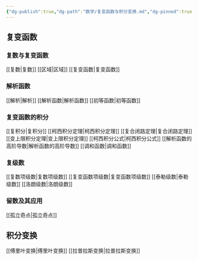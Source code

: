 ```yaml
---
{"dg-publish":true,"dg-path":"数学/复变函数与积分变换.md","dg-pinned":true,"permalink":"/数学/复变函数与积分变换/","pinned":true,"dgPassFrontmatter":true,"noteIcon":"","created":"2024-04-16T13:01:27.397+08:00","updated":"2024-05-06T19:06:14.416+08:00"}
---
```


## 复变函数
### 复数与复变函数
[[复数\|复数]]
[[区域\|区域]]
[[复变函数\|复变函数]]
### 解析函数
[[解析\|解析]]
[[解析函数\|解析函数]]
[[初等函数\|初等函数]]
### 复变函数的积分
[[复积分\|复积分]]
[[柯西积分定理\|柯西积分定理]]
[[复合闭路定理\|复合闭路定理]]
[[变上限积分定理\|变上限积分定理]]
[[柯西积分公式\|柯西积分公式]]
[[解析函数的高阶导数\|解析函数的高阶导数]]
[[调和函数\|调和函数]]

### 复级数
[[复数项级数\|复数项级数]]
[[复变函数项级数\|复变函数项级数]]
[[泰勒级数\|泰勒级数]]
[[洛朗级数\|洛朗级数]]
### 留数及其应用
[[孤立奇点\|孤立奇点]]


## 积分变换
[[傅里叶变换\|傅里叶变换]]
[[拉普拉斯变换\|拉普拉斯变换]]




